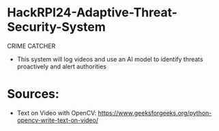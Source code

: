 # HackRPI24-Adaptive-Threat-Security-System
CRIME CATCHER

- This system will log videos and use an AI model to identify threats proactively and alert authorities


# Sources:
- Text on Video with OpenCV: https://www.geeksforgeeks.org/python-opencv-write-text-on-video/
